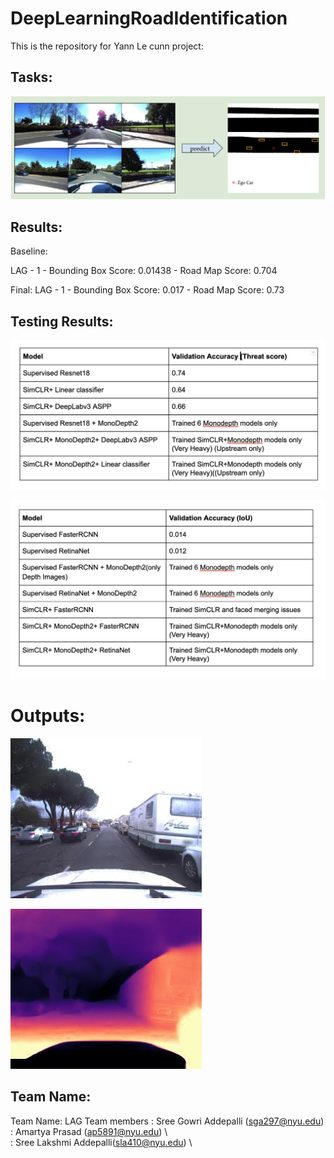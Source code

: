 # DeepLearningRoadIdentification

This is the repository for Yann Le cunn project:

## Tasks:

![Road Map Accuracy](images/Task.png)

## Results:
Baseline:

LAG - 1 - Bounding Box Score: 0.01438 - Road Map Score: 0.704

Final:
LAG - 1 - Bounding Box Score: 0.017 - Road Map Score: 0.73

## Testing Results:

![Road Map Accuracy](images/Result_Road_map.png)

![Road Map Accuracy](images/object%20detection.png)

# Outputs:

![Road Map Accuracy](/images/OriginalImage.jpg)

![Road Map Accuracy](images/DepthImage.jpg)

## Team Name:
Team Name: LAG
Team members : Sree Gowri Addepalli (sga297@nyu.edu) \
             : Amartya Prasad (ap5891@nyu.edu)    \          
             : Sree Lakshmi Addepalli(sla410@nyu.edu) \






